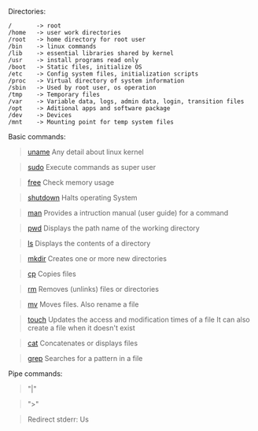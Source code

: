 Directories:

    /       -> root
    /home   -> user work directories
    /root   -> home directory for root user
    /bin    -> linux commands
    /lib    -> essential libraries shared by kernel
    /usr    -> install programs read only
    /boot   -> Static files, initialize OS
    /etc    -> Config system files, initialization scripts
    /proc   -> Virtual directory of system information
    /sbin   -> Used by root user, os operation
    /tmp    -> Temporary files
    /var    -> Variable data, logs, admin data, login, transition files
    /opt    -> Aditional apps and software package
    /dev    -> Devices
    /mnt    -> Mounting point for temp system files
    
Basic commands:

> [uname](https://www.ibm.com/docs/en/aix/7.2?topic=u-uname-command)
Any detail about linux kernel

> [sudo](https://kb.iu.edu/d/amyi#:~:text=The%20sudo%20command%20allows%20you,which%20the%20system%20administrator%20configures.)
Execute commands as super user

> [free](https://www.redhat.com/sysadmin/dissecting-free-command)
Check memory usage

> [shutdown](https://www.ibm.com/docs/en/aix/7.2?topic=s-shutdown-command)
Halts operating System

> [man](https://www.ibm.com/docs/en/aix/7.2?topic=m-man-command)
Provides a intruction manual (user guide) for a command

> [pwd](https://www.ibm.com/docs/en/aix/7.2?topic=p-pwd-command)
Displays the path name of the working directory

> [ls](https://www.ibm.com/docs/en/aix/7.2?topic=l-ls-command)
Displays the contents of a directory

> [mkdir](https://www.ibm.com/docs/en/aix/7.2?topic=m-mkdir-command)
Creates one or more new directories

> [cp](https://www.ibm.com/docs/en/aix/7.2?topic=c-cp-command)
Copies files

> [rm](https://www.ibm.com/docs/en/aix/7.2?topic=r-rm-command)
Removes (unlinks) files or directories

> [mv](https://www.ibm.com/docs/en/aix/7.2?topic=m-mv-command)
Moves files. Also rename a file

> [touch](https://www.ibm.com/docs/en/aix/7.2?topic=t-touch-command)
Updates the access and modification times of a file
It can also create a file when it doesn't exist

> [cat](https://www.ibm.com/docs/en/aix/7.2?topic=c-cat-command)
Concatenates or displays files

> [grep](https://www.ibm.com/docs/en/aix/7.2?topic=g-grep-command)
Searches for a pattern in a file


Pipe commands:

> "|"

> ">"

> Redirect stderr: Us

